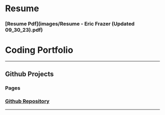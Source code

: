 # Resume
### [Resume Pdf](images/Resume - Eric Frazer (Updated 09_30_23).pdf)

# Coding Portfolio

---

## Github Projects

### Pages
### [Github Repository](https://github.com/EricFrazer44/pages)

---



